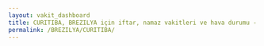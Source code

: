 ```yaml
---
layout: vakit_dashboard
title: CURITIBA, BREZILYA için iftar, namaz vakitleri ve hava durumu - ilçe/eyalet seç
permalink: /BREZILYA/CURITIBA/
---
```


<script type="text/javascript">
  var GLOBAL_COUNTRY = 'BREZILYA';
  var GLOBAL_CITY = 'CURITIBA';
  var GLOBAL_STATE = '';
  var lat = 72;
  var lon = 21;
</script>
